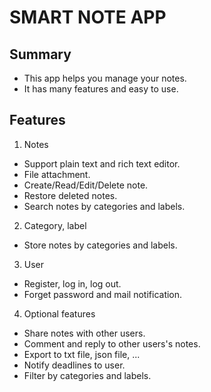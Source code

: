 # SMART NOTE APP

## Summary
- This app helps you manage your notes.
- It has many features and easy to use.

## Features

1. Notes
- Support plain text and rich text editor.
- File attachment.
- Create/Read/Edit/Delete note.
- Restore deleted notes.
- Search notes by categories and labels.

2. Category, label
- Store notes by categories and labels.

3. User
- Register, log in, log out.
- Forget password and mail notification.

4. Optional features
- Share notes with other users.
- Comment and reply to other users's notes.
- Export to txt file, json file, ...
- Notify deadlines to user.
- Filter by categories and labels.
